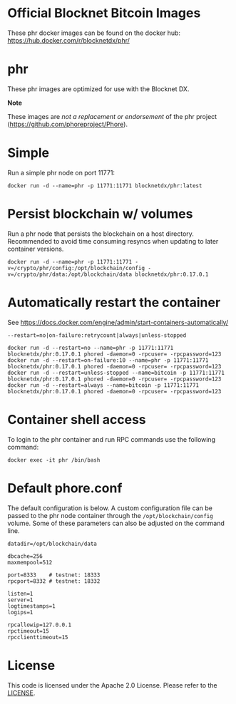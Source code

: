 Official Blocknet Bitcoin Images
=================================

These phr docker images can be found on the docker hub: https://hub.docker.com/r/blocknetdx/phr/

phr
========

These phr images are optimized for use with the Blocknet DX.

**Note**

These images are _not a replacement or endorsement_ of the phr project (https://github.com/phoreproject/Phore).


Simple
======

Run a simple phr node on port 11771:
```
docker run -d --name=phr -p 11771:11771 blocknetdx/phr:latest
```


Persist blockchain w/ volumes
=============================

Run a phr node that persists the blockchain on a host directory. Recommended to avoid time consuming resyncs when updating to later container versions.
```
docker run -d --name=phr -p 11771:11771 -v=/crypto/phr/config:/opt/blockchain/config -v=/crypto/phr/data:/opt/blockchain/data blocknetdx/phr:0.17.0.1
```


Automatically restart the container
===================================

See https://docs.docker.com/engine/admin/start-containers-automatically/

`--restart=no|on-failure:retrycount|always|unless-stopped`

```
docker run -d --restart=no --name=phr -p 11771:11771 blocknetdx/phr:0.17.0.1 phored -daemon=0 -rpcuser= -rpcpassword=123
docker run -d --restart=on-failure:10 --name=phr -p 11771:11771 blocknetdx/phr:0.17.0.1 phored -daemon=0 -rpcuser= -rpcpassword=123
docker run -d --restart=unless-stopped --name=bitcoin -p 11771:11771 blocknetdx/phr:0.17.0.1 phored -daemon=0 -rpcuser= -rpcpassword=123
docker run -d --restart=always --name=bitcoin -p 11771:11771 blocknetdx/phr:0.17.0.1 phored -daemon=0 -rpcuser= -rpcpassword=123
```


Container shell access
======================

To login to the phr container and run RPC commands use the following command:
```
docker exec -it phr /bin/bash
```


Default phore.conf
=====================

The default configuration is below. A custom configuration file can be passed to the phr  node container through the `/opt/blockchain/config` volume. Some of these parameters can also be adjusted on the command line.
```
datadir=/opt/blockchain/data

dbcache=256
maxmempool=512

port=8333    # testnet: 18333
rpcport=8332 # testnet: 18332

listen=1
server=1
logtimestamps=1
logips=1

rpcallowip=127.0.0.1
rpctimeout=15
rpcclienttimeout=15
```


License
=======

This code is licensed under the Apache 2.0 License. Please refer to the [LICENSE](https://github.com/BlocknetDX/dockerimages/blob/master/LICENSE).